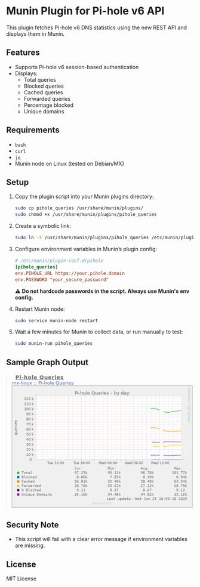 # Munin Plugin for Pi-hole v6 API

This plugin fetches Pi-hole v6 DNS statistics using the new REST API and displays them in Munin.

## Features

- Supports Pi-hole v6 session-based authentication
- Displays:
  - Total queries
  - Blocked queries
  - Cached queries
  - Forwarded queries
  - Percentage blocked
  - Unique domains

## Requirements

- `bash`
- `curl`
- `jq`
- Munin node on Linux (tested on Debian/MX)

## Setup

1. Copy the plugin script into your Munin plugins directory:

   ```bash
   sudo cp pihole_queries /usr/share/munin/plugins/
   sudo chmod +x /usr/share/munin/plugins/pihole_queries
   ```

2. Create a symbolic link:

   ```bash
   sudo ln -s /usr/share/munin/plugins/pihole_queries /etc/munin/plugins/pihole_queries
   ```

3. Configure environment variables in Munin’s plugin config:

   ```ini
   # /etc/munin/plugin-conf.d/pihole
   [pihole_queries]
   env.PIHOLE_URL https://your.pihole.domain
   env.PASSWORD "your_secure_password"
   ```

   ⚠️ **Do not hardcode passwords in the script. Always use Munin's env config.**

4. Restart Munin node:

   ```bash
   sudo service munin-node restart
   ```

5. Wait a few minutes for Munin to collect data, or run manually to test:

   ```bash
   sudo munin-run pihole_queries
   ```

## Sample Graph Output

![Pi-hole v6 Graph](screenshot.png)


   



## Security Note

- This script will fail with a clear error message if environment variables are missing.

## License

MIT License
